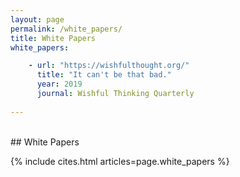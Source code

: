 ```yaml
---
layout: page
permalink: /white_papers/
title: White Papers
white_papers: 

    - url: "https://wishfulthought.org/"
      title: "It can't be that bad."
      year: 2019
      journal: Wishful Thinking Quarterly
      
---
```

<br>
## White Papers 

{% include cites.html articles=page.white_papers %}
